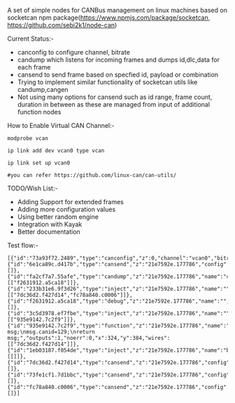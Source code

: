 A set of simple nodes for CANBus management on linux machines based on
socketcan npm package(https://www.npmjs.com/package/socketcan,
https://github.com/sebi2k1/node-can)

Current Status:-
- canconfig to configure channel, bitrate
- candump which listens for incoming frames and dumps id,dlc,data for each frame
- cansend to send frame based on specfied id, payload or combination
- Trying to implement similar functionality of socketcan utils like candump,cangen
- Not using many options for cansend such as id range, frame count, duration 
  in between as these are managed from input of additional function nodes

How to Enable Virtual CAN Channel:-

	modprobe vcan

	ip link add dev vcan0 type vcan

	ip link set up vcan0 

	#you can refer https://github.com/linux-can/can-utils/ 
	

TODO/Wish List:-
- Adding Support for extended frames
- Adding more configuration values
- Using better random engine 
- Integration with Kayak
- Better documentation

Test flow:-

	[{"id":"73a93f72.2489","type":"canconfig","z":0,"channel":"vcan0","bitrate":"100000"},{"id":"6e1ca89c.d417b","type":"cansend","z":"21e7592e.177786","config":"73a93f72.2489","canid":"","payload":"","x":570,"y":204,"wires":[]},{"id":"fa2cf7a7.55afe","type":"candump","z":"21e7592e.177786","name":"candump","vconfig":"73a93f72.2489","x":138,"y":104,"wires":[["f2631912.a5ca18"]]},{"id":"233b31e6.9f3d26","type":"inject","z":"21e7592e.177786","name":"","topic":"","payload":"200#abxy","payloadType":"string","repeat":"","crontab":"","once":false,"x":155,"y":203,"wires":[["7dc36d2.f427d14","fc78a840.c0006"]]},{"id":"f2631912.a5ca18","type":"debug","z":"21e7592e.177786","name":"","active":true,"console":"false","complete":"true","x":521,"y":108,"wires":[]},{"id":"3c5d3978.ef7fbe","type":"inject","z":"21e7592e.177786","name":"","topic":"","payload":"abcd","payloadType":"string","repeat":"","crontab":"","once":false,"x":149,"y":381,"wires":[["935e9142.7c2f9"]]},{"id":"935e9142.7c2f9","type":"function","z":"21e7592e.177786","name":"","func":"var msg;\nmsg.canid=129;\nreturn msg;","outputs":1,"noerr":0,"x":324,"y":384,"wires":[["7dc36d2.f427d14"]]},{"id":"1eb03187.f054de","type":"inject","z":"21e7592e.177786","name":"blank","topic":"","payload":"","payloadType":"none","repeat":"","crontab":"","once":false,"x":151,"y":288,"wires":[[]]},{"id":"7dc36d2.f427d14","type":"cansend","z":"21e7592e.177786","config":"73a93f72.2489","canid":"130","payload":"","x":575,"y":345,"wires":[]},{"id":"73fe1cf1.7d1bbc","type":"cansend","z":"21e7592e.177786","config":"73a93f72.2489","canid":"","payload":"hello","x":578,"y":274,"wires":[]},{"id":"fc78a840.c0006","type":"cansend","z":"21e7592e.177786","config":"73a93f72.2489","canid":"130","payload":"hello","x":581,"y":404,"wires":[]}]


